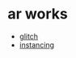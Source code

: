 # ar works

* [glitch](https://kitasenjudesign.github.io/ar/glitch/)
* [instancing](https://kitasenjudesign.github.io/ar/instancing/)
